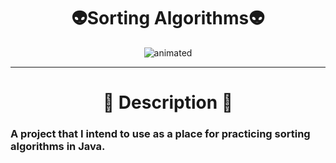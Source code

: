 <h1 align="center" width="100%">
  👽Sorting Algorithms👽  
</h1>

<p align="center">
  <img src="https://user-images.githubusercontent.com/84252664/159520416-c18d82c2-3068-4243-9893-7bf784f63c03.gif" alt="animated" />
</p>

***

<h1 align="center">
 🌳 Description 🌳
    </h1>
  
  <h3>
    A project that I intend to use as a place for practicing sorting algorithms in Java.
  </h3>
